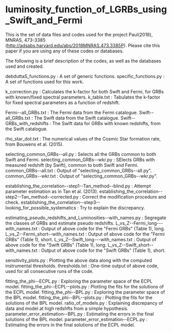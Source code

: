# luminosity_function_of_LGRBs_using_Swift_and_Fermi
This is the set of data files and codes used for the project Paul(2018), MNRAS, 473-3385 (http://adsabs.harvard.edu/abs/2018MNRAS.473.3385P). Please cite this paper if you are using any of these codes or databases.

The following is a brief description of the codes, as well as the databases used and created.


debduttaS_functions.py        : A set of generic functions.
specific_functions.py         : A set of functions used for this work.

k_correction.py               : Calculates the k-factor for both Swift and Fermi, for GRBs with known/fixed spectral parameters.
k_table.txt                   : Tabulates the k-factor for fixed spectral parameters as a function of redshift.

Fermi--all_GRBs.txt           : The Fermi data from the Fermi catalogue.
Swift--all_GRBs.txt           : The Swift data from the Swift catalogue.
Swift--GRBs_with_redshifts    : The Swift data for GRBs with known redshifts, from the Swift catalogue.

rho_star_dot.txt              : The numerical values of the Cosmic Star formation rate, from Bouwens et al. (2015).

selecting_common_GRBs--all.py : Selects all the GRBs common to both Swift and Fermi.
selecting_common_GRBs--wkr.py : SElects GRBs with measured redshift (by Swift), common to both Swift and Fermi.
common_GRBs--all.txt          : Output of "selecting_common_GRBs--all.py".
common_GRBs--wkr.txt          : Output of "selecting_common_GRBs--wkr.py".

establishing_the_correlation--step1--Tan_method--blind.py             : Attempt parameter estimation as in Tan et al. (2013).
establishing_the_correlation--step2--Tan_method--corrected.py         : Correct the modification procedure and check.
establishing_the_correlation--step3--looking_for_possible_systematics : Try to explain the discrepancy.

estimating_pseudo_redshifts_and_Luminosities--with_names.py : Segregate the classes of GRBs and estimate pseudo redshifts.
L_vs_Z--Fermi_long---with_names.txt                         : Output of above code for the "Fermi GRBs" (Table 1), long.
L_vs_Z--Fermi_short--with_names.txt                         : Output of above code for the "Fermi GRBs" (Table 1), short.
L_vs_Z--Swift_long---with_names.txt                         : Output of above code for the "Swift GRBs" (Table 1), long.
L_vs_Z--Swift_short--with_names.txt                         : Output of above code for the "Swift GRBs" (Table 1), short.

sensitivity_plots.py          : Plotting the above data along with the computed instrumental thresholds.
thresholds.txt                : One-time output of above code, used for all consecutive runs of the code.

fitting_the_phi--ECPL.py          : Exploring the parameter space of the ECPL model.
fitting_the_phi--ECPL--plots.py     : Plotting the fits for the solutions of the ECPL model.
fitting_the_phi--BPL.py             : Exploring the parameter space of the BPL model.
fitting_the_phi--BPL--plots.py      : Plotting the fits for the solutions of the BPL model.
ratio_of_models.py                  : Explaining discrepancy of data and model at high redshfts from a simple hypothesis.
parameter_error_estimation--BPL.py  : Estimating the errors in the final solutions of the BPL model.
parameter_error_estimation--ECPL.py : Estimating the errors in the final solutions of the ECPL model.

